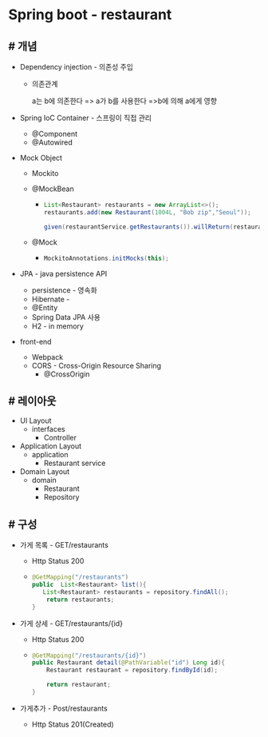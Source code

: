 # Spring boot - restaurant

## # 개념

- Dependency injection - 의존성 주입

  - 의존관계 

     a는 b에 의존한다 => a가 b를 사용한다 =>b에 의해 a에게 영향 

- Spring  IoC Container -  스프링이 직접 관리

  - @Component
  - @Autowired

- Mock Object 

  - Mockito

  - @MockBean

    - ```java
      List<Restaurant> restaurants = new ArrayList<>();
      restaurants.add(new Restaurant(1004L, "Bob zip","Seoul"));
      
      given(restaurantService.getRestaurants()).willReturn(restaurants);
      ```

  - @Mock 

    - ```java
      MockitoAnnotations.initMocks(this);
      ```

- JPA - java persistence  API

  - persistence  - 영속화 
  - Hibernate -
  - @Entity
  - Spring Data JPA 사용 
  - H2 - in memory

- front-end

  - Webpack
  - CORS - Cross-Origin Resource Sharing
    - @CrossOrigin

## # 레이아웃

- UI Layout
  - interfaces
    - Controller
- Application Layout
  - application
    - Restaurant service
- Domain Layout 
  - domain
    - Restaurant 
    - Repository

##  # 구성

- 가게 목록  -  GET/restaurants

  - Http Status 200

  - ```java
    @GetMapping("/restaurants")
    public  List<Restaurant> list(){
       List<Restaurant> restaurants = repository.findAll();
        return restaurants;
    }
    ```

- 가게 상세 - GET/restaurants/{id}

  - Http Status 200

  - ```java
    @GetMapping("/restaurants/{id}")
    public Restaurant detail(@PathVariable("id") Long id){
        Restaurant restaurant = repository.findById(id);
    
        return restaurant;
    }
    ```

- 가게추가 - Post/restaurants 

  - Http Status 201(Created)